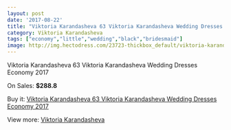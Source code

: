 ```yaml
---
layout: post
date: '2017-08-22'
title: "Viktoria Karandasheva 63 Viktoria Karandasheva Wedding Dresses Economy 2017"
category: Viktoria Karandasheva
tags: ["economy","little","wedding","black","bridesmaid"]
image: http://img.hectodress.com/23723-thickbox_default/viktoria-karandasheva-63-viktoria-karandasheva-wedding-dresses-economy-2013.jpg
---
```

Viktoria Karandasheva 63 Viktoria Karandasheva Wedding Dresses Economy 2017

On Sales: **$288.8**
<a href="https://www.hectodress.com/viktoria-karandasheva/10970-viktoria-karandasheva-63-viktoria-karandasheva-wedding-dresses-economy-2013.html"><amp-img layout="responsive" width="600" height="600" src="//img.hectodress.com/23723-thickbox_default/viktoria-karandasheva-63-viktoria-karandasheva-wedding-dresses-economy-2013.jpg" alt="Viktoria Karandasheva 63 Viktoria Karandasheva Wedding Dresses Economy 2017 0" /></a>
<a href="https://www.hectodress.com/viktoria-karandasheva/10970-viktoria-karandasheva-63-viktoria-karandasheva-wedding-dresses-economy-2013.html"><amp-img layout="responsive" width="600" height="600" src="//img.hectodress.com/23724-thickbox_default/viktoria-karandasheva-63-viktoria-karandasheva-wedding-dresses-economy-2013.jpg" alt="Viktoria Karandasheva 63 Viktoria Karandasheva Wedding Dresses Economy 2017 1" /></a>

Buy it: [Viktoria Karandasheva 63 Viktoria Karandasheva Wedding Dresses Economy 2017](https://www.hectodress.com/viktoria-karandasheva/10970-viktoria-karandasheva-63-viktoria-karandasheva-wedding-dresses-economy-2013.html "Viktoria Karandasheva 63 Viktoria Karandasheva Wedding Dresses Economy 2017")

View more: [Viktoria Karandasheva](https://www.hectodress.com/174-viktoria-karandasheva "Viktoria Karandasheva")